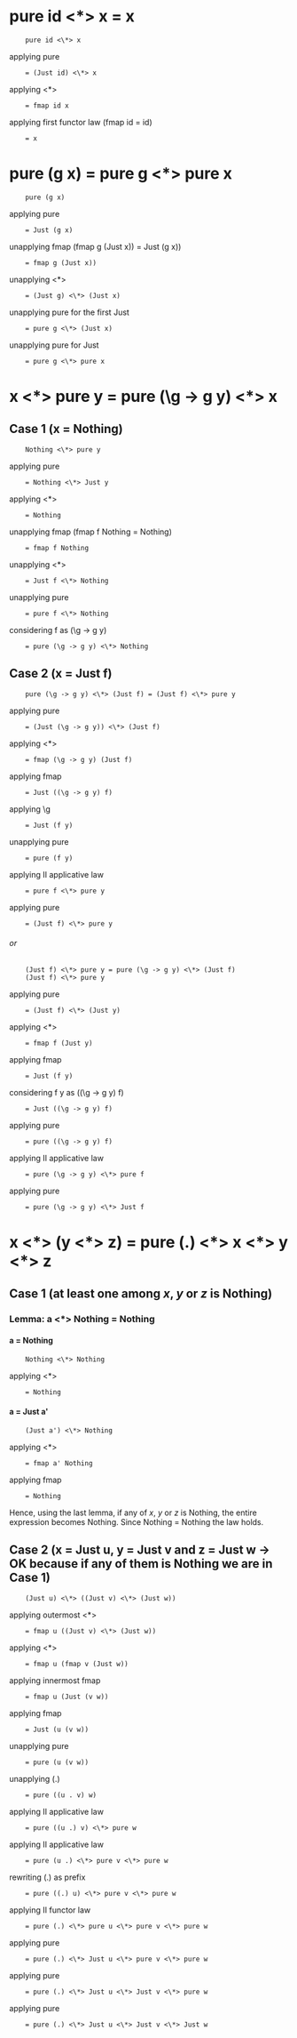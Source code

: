 # pure id <\*> x = x
		pure id <\*> x 

applying pure
		
		= (Just id) <\*> x

applying <*>
		
		= fmap id x

applying first functor law (fmap id = id)
		
		= x

# pure (g x) = pure g <\*> pure x
		pure (g x)

applying pure
		
		= Just (g x)

unapplying fmap (fmap g (Just x)) = Just (g x))
		
		= fmap g (Just x))

unapplying <*>
		
		= (Just g) <\*> (Just x) 

unapplying pure for the first Just
		
		= pure g <\*> (Just x)

unapplying pure for Just
		
		= pure g <\*> pure x

# x <\*> pure y = pure (\g -> g y) <\*> x
## Case 1 (x = Nothing)
		Nothing <\*> pure y 

applying pure
		
		= Nothing <\*> Just y

applying <*>
		
		= Nothing

unapplying fmap (fmap f Nothing = Nothing)
		
		= fmap f Nothing

unapplying <*>
		
		= Just f <\*> Nothing

unapplying pure
		
		= pure f <\*> Nothing

considering f as (\g -> g y)
		
		= pure (\g -> g y) <\*> Nothing

## Case 2 (x = Just f)
		pure (\g -> g y) <\*> (Just f) = (Just f) <\*> pure y

applying pure
		
		= (Just (\g -> g y)) <\*> (Just f)

applying <*>
		
		= fmap (\g -> g y) (Just f)

applying fmap
		
		= Just ((\g -> g y) f)

applying \g
		
		= Just (f y)

unapplying pure
		
		= pure (f y)

applying II applicative law
		
		= pure f <\*> pure y

applying pure
		
		= (Just f) <\*> pure y

###### or

		(Just f) <\*> pure y = pure (\g -> g y) <\*> (Just f)
		(Just f) <\*> pure y

applying pure
		
		= (Just f) <\*> (Just y)

applying <*>
		
		= fmap f (Just y)

applying fmap
		
		= Just (f y)

considering f y as ((\g -> g y) f)
		
		= Just ((\g -> g y) f)

applying pure
		
		= pure ((\g -> g y) f) 

applying II applicative law
		
		= pure (\g -> g y) <\*> pure f

applying pure
		
		= pure (\g -> g y) <\*> Just f

# x <\*> (y <\*> z) = pure (.) <\*> x <\*> y <\*> z
## Case 1 (at least one among *x*, *y* or *z* is Nothing)
### Lemma: a <\*> Nothing = Nothing
#### a = Nothing
		Nothing <\*> Nothing 
applying <*>

		= Nothing

#### a = Just a'
		(Just a') <\*> Nothing

applying <*>
		
		= fmap a' Nothing

applying fmap
		
		= Nothing

Hence, using the last lemma, if any of *x*, *y* or *z* is Nothing, the entire expression becomes Nothing. Since Nothing = Nothing the law holds.

## Case 2 (x = Just u, y = Just v and z = Just w -> OK because if any of them is Nothing we are in **Case 1**)
		(Just u) <\*> ((Just v) <\*> (Just w))

applying outermost <*>
		
		= fmap u ((Just v) <\*> (Just w))

applying <*>
		
		= fmap u (fmap v (Just w))

applying innermost fmap
		
		= fmap u (Just (v w))

applying fmap
		
		= Just (u (v w))

unapplying pure
		
		= pure (u (v w))

unapplying (.)
		
		= pure ((u . v) w)

applying II applicative law
		
		= pure ((u .) v) <\*> pure w

applying II applicative law
		
		= pure (u .) <\*> pure v <\*> pure w

rewriting (.) as prefix
		
		= pure ((.) u) <\*> pure v <\*> pure w

applying II functor law
		
		= pure (.) <\*> pure u <\*> pure v <\*> pure w

applying pure
		
		= pure (.) <\*> Just u <\*> pure v <\*> pure w

applying pure

		= pure (.) <\*> Just u <\*> Just v <\*> pure w

applying pure

		= pure (.) <\*> Just u <\*> Just v <\*> Just w